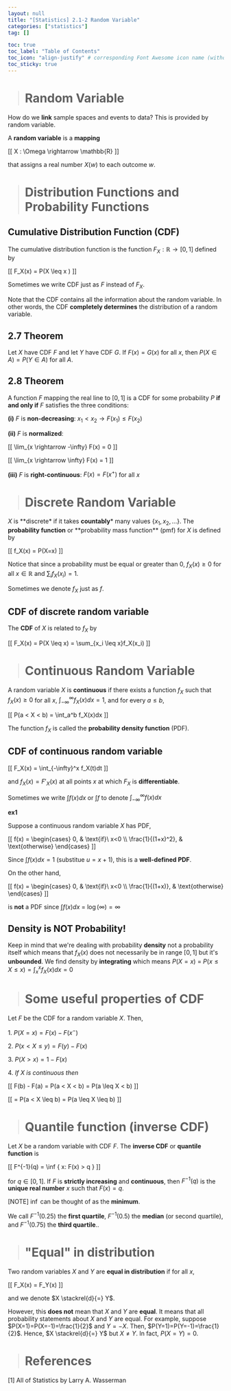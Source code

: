 ```yaml
---
layout: null
title: "[Statistics] 2.1-2 Random Variable"
categories: ["statistics"]
tag: []

toc: true
toc_label: "Table of Contents"
toc_icon: "align-justify" # corresponding Font Awesome icon name (without fa prefix)
toc_sticky: true
---
```


> # Random Variable

How do we **link** sample spaces and events to data? This is provided by random variable.

A **random variable** is a **mapping**

\[[ X : \Omega \rightarrow \mathbb{R} \]]

that assigns a real number $X(w)$ to each outcome $w$.

> # Distribution Functions and Probability Functions

## Cumulative Distribution Function (CDF)

The cumulative distribution function is the function $F_X : \mathbb{R} \rightarrow [0,1]$ defined by

\[[ F_X(x) = P(X \leq x ) \]]

Sometimes we write CDF just as $F$ instead of $F_X$.

Note that the CDF contains all the information about the random variable. In other words, the CDF **completely determines** the distribution of a random variable.

## 2.7 Theorem

Let $X$ have CDF $F$ and let $Y$ have CDF $G$. If $F(x)=G(x)$ for all $x$, then $P(X \in A) = P(Y \in A)$ for all $A$.

## 2.8 Theorem

A function $F$ mapping the real line to $[0,1]$ is a CDF for some probability $P$ **if and only if** $F$ satisfies the three conditions:

**(i)** $F$ is **non-decreasing**: $x_1 < x_2 \rightarrow F(x_1) \leq F(x_2)$

**(ii)** $F$ is **normalized**:

\[[ \lim_{x \rightarrow -\infty} F(x) = 0 \]]

\[[ \lim_{x \rightarrow \infty} F(x) = 1 \]]

**(iii)** $F$ is **right-continuous**: $F(x) = F(x^+)$ for all $x$

> # Discrete Random Variable

$X$ is **discrete\* if it takes **countably**\* many values $\{x_1, x_2,...\}$. The **probability function** or **probability mass function\*\* (pmf) for $X$ is defined by

\[[ f_X(x) = P(X=x) \]]

Notice that since a probability must be equal or greater than $0$, $f_X(x) \geq 0$ for all $x \in \mathbb{R}$ and $\sum_i f_X(x_i)=1$.

Sometimes we denote $f_X$ just as $f$.

## CDF of discrete random variable

The **CDF** of $X$ is related to $f_X$ by

\[[ F_X(x) = P(X \leq x) = \sum_{x_i \leq x}f_X(x_i) \]]

> # Continuous Random Variable

A random variable $X$ is **continuous** if there exists a function $f_X$ such that $f_X(x) \geq 0$ for all $x$, $\int_{-\infty}^{\infty}f_X(x)dx = 1$, and for every $a \leq b$,

\[[ P(a < X < b) = \int_a^b f_X(x)dx \]]

The function $f_X$ is called the **probability density function** (PDF).

## CDF of continuous random variable

\[[ F_X(x) = \int_{-\infty}^x f_X(t)dt \]]

and $f_X(x) = F'_X(x)$ at all points $x$ at which $F_X$ is **differentiable**.

Sometimes we write $\int f(x)dx$ or $\int f$ to denote $\int_{-\infty}^{\infty}f(x)dx$

**ex1**

Suppose a continuous random variable $X$ has PDF,

\[[
f(x) =
\begin{cases}
0, & \text{if}\ x<0 \\\ \frac{1}{(1+x)^2}, & \text{otherwise}
\end{cases}
\]]

Since $\int f(x)dx = 1$ (substitue $u=x+1$), this is a **well-defined PDF**.

On the other hand,

\[[
f(x) =
\begin{cases}
0, & \text{if}\ x<0 \\\ \frac{1}{(1+x)}, & \text{otherwise}
\end{cases}
\]]

is **not** a PDF since $\int f(x)dx$ = $\log(\infty) = \infty$

## Density is NOT Probability!

Keep in mind that we're dealing with probability **density** not a probability itself which means that $f_X(x)$ does not necessarily be in range $[0,1]$ but it's **unbounded**. We find density by **integrating** which means $P(X=x)$ = $P(x \leq X \leq x) = \int_x^x f_X(x)dx = 0$

> # Some useful properties of CDF

Let $F$ be the CDF for a random variable $X$. Then,

$1.\ P(X=x) = F(x) - F(x^{-})$

$2.\ P(x < X \leq y) = F(y) - F(x)$

$3.\ P(X > x) = 1 - F(x)$

$4.\ If\ X\ is\ continuous\ then$

\[[ F(b) - F(a) = P(a < X < b) = P(a \leq X < b) \]]

\[[ = P(a < X \leq b) = P(a \leq X \leq b) \]]

> # Quantile function (inverse CDF)

Let $X$ be a random variable with CDF $F$. The **inverse CDF** or **quantile function** is

\[[ F^{-1}(q) = \inf \{ x: F(x) > q \} \]]

for $q \in [0,1]$. If $F$ is **strictly increasing** and **continuous**, then $F^{-1}(q)$ is the **unique real number** $x$ such that $F(x)=q$.

[NOTE] $\inf$ can be thought of as the **minimum**.

We call $F^{-1}(0.25)$ the **first quartile**, $F^{-1}(0.5)$ the **median** (or second quartile), and $F^{-1}(0.75)$ the **third quartile**..

> # "Equal" in distribution

Two random variables $X$ and $Y$ are **equal in distribution** if for all $x$,

\[[ F_X(x) = F_Y(x) \]]

and we denote $X \stackrel{d}{=} Y$.

However, this **does not** mean that $X$ and $Y$ are **equal**. It means that all probability statements about $X$ and $Y$ are equal. For example, suppose $P(X=1)=P(X=-1)=\frac{1}{2}$ and $Y=-X$. Then, $P(Y=1)=P(Y=-1)=\frac{1}{2}$. Hence, $X \stackrel{d}{=} Y$ but $X \neq Y$. In fact, $P(X=Y)=0$.

> # References

[1] All of Statistics by Larry A. Wasserman
